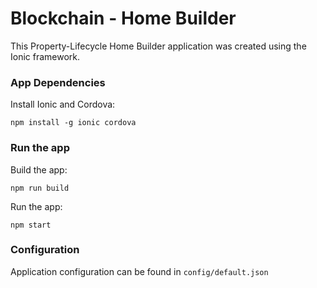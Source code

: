 # Blockchain - Home Builder

This Property-Lifecycle Home Builder application was created using the Ionic framework. 

### App Dependencies

Install Ionic and Cordova:

    npm install -g ionic cordova

### Run the app

Build the app:

    npm run build

Run the app:

    npm start

### Configuration

Application configuration can be found in `config/default.json`
